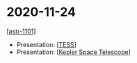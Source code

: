 # 2020-11-24

[[astr-1101]]

- Presentation: [[TESS]]
- Presentation: [[Kepler Space Telescope]]

[//begin]: # "Autogenerated link references for markdown compatibility"
[astr-1101]: astr-1101 "ASTR 1101 - Intro to the Solar System"
[TESS]: tess "TESS (Transiting Exoplanet Survey Satellite)"
[Kepler Space Telescope]: kepler-space-telescope "Kepler Space Telescope"
[//end]: # "Autogenerated link references"